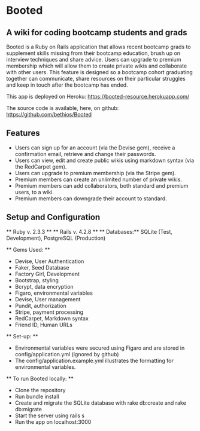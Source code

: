 # Booted 
## A wiki for coding bootcamp students and grads

Booted is a Ruby on Rails application that allows recent bootcamp grads to supplement skills missing from their bootcamp education, 
brush up on interview techniques and share advice.  Users can upgrade to premium membership which will allow them to 
create private wikis and collaborate with other users. This feature is designed so a bootcamp cohort graduating together
can communicate, share resources on their particular struggles and keep in touch after the bootcamp has ended. 

This app is deployed on Heroku: https://booted-resource.herokuapp.com/

The source code is available, here, on github: https://github.com/bethios/Booted

## Features
- Users can sign up for an account (via the Devise gem), receive a confirmation email, retrieve and change their passwords.
- Users can view, edit and create public wikis using markdown syntax (via the RedCarpet gem). 
- Users can upgrade to premium membership (via the Stripe gem). 
- Premium members can create an unlimited number of private wikis.
- Premium members can add collaborators, both standard and premium users, to a wiki. 
- Premium members can downgrade their account to standard. 


## Setup and Configuration
** Ruby v. 2.3.3 **
** Rails v. 4.2.8 **
** Databases:** SQLite (Test, Development), PostgreSQL (Production)

** Gems Used: ** 
- Devise, User Authentication
- Faker, Seed Database
- Factory Girl, Development
- Bootstrap, styling
- Bcrypt, data encryption
- Figaro, environmental variables
- Devise, User management
- Pundit, authorization
- Stripe, payment processing
- RedCarpet, Markdown syntax
- Friend ID, Human URLs

** Set-up: **
- Environmental variables were secured using Figaro and are stored in config/application.yml (ignored by github)
- The config/application.example.yml illustrates the formatting for environmental variables.

** To run Booted locally: **
- Clone the repository
- Run bundle install
- Create and migrate the SQLite database with rake db:create and rake db:migrate
- Start the server using rails s
- Run the app on localhost:3000
